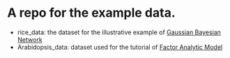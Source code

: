 # A repo for the example data.

* rice_data: the dataset for the illustrative example of [Gaussian Bayesian Network](https://haipengu.github.io/Rmd/Teaching/GBN.html)
* Arabidopsis_data: dataset used for the tutorial of [Factor Analytic Model](https://haipengu.github.io/Rmd/Teaching/FA.html)
